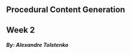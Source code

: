 <section>
<h1>Procedural Content Generation</h1>
<h2>Week 2</h2>
<h5>By: Alexandre Tolstenko</h5>
</section>
